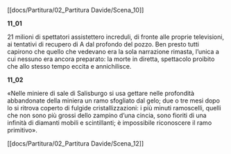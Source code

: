 [[docs/Partitura/02_Partitura Davide/Scena_10]]

**11_01**

21 milioni di spettatori assistettero increduli, di fronte alle proprie televisioni, ai tentativi di recupero di A dal profondo del pozzo. Ben presto tutti capirono che quello che vedevano era la sola narrazione rimasta, l’unica a cui nessuno era ancora preparato: la morte in diretta, spettacolo proibito che allo stesso tempo eccita e annichilisce.

**11_02**

«Nelle miniere di sale di Salisburgo si usa gettare nelle profondità abbandonate della miniera un ramo sfogliato dal gelo; due o tre mesi dopo lo si ritrova coperto di fulgide cristallizzazioni: i più minuti ramoscelli, quelli che non sono più grossi dello zampino d’una cincia, sono fioriti di una infinità di diamanti mobili e scintillanti; è impossibile riconoscere il ramo primitivo».

[[docs/Partitura/02_Partitura Davide/Scena_12]]